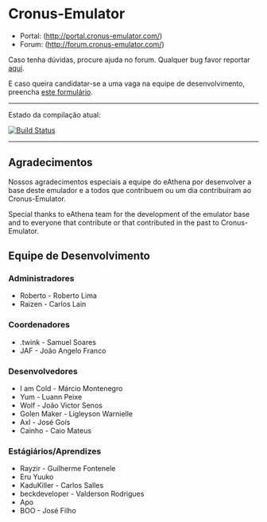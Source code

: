 ﻿Cronus-Emulator
===============

* Portal: (http://portal.cronus-emulator.com/)
* Forum: (http://forum.cronus-emulator.com/)

Caso tenha dúvidas, procure ajuda no forum. Qualquer bug favor reportar [aqui](http://forum.cronus-emulator.com/trackdown).

E caso queira candidatar-se a uma vaga na equipe de desenvolvimento, preencha [este formulário](http://forum.cronus-emulator.com/index.php?app=contato).

--------------
Estado da compilação atual:

[![Build Status](https://travis-ci.org/Cronus-Emulator/Cronus.png?branch=master)](https://travis-ci.org/Cronus-Emulator/Cronus)

--------------

Agradecimentos
--------------
Nossos agradecimentos especiais a equipe do eAthena por desenvolver a base deste emulador e a todos que contribuem ou um dia contribuiram ao Cronus-Emulator.

Special thanks to eAthena team for the development of the emulator base and to everyone that contribute or that contributed in the past to Cronus-Emulator.


Equipe de Desenvolvimento
------
### Administradores
- Roberto	- Roberto Lima
- Raizen	- Carlos Lain

### Coordenadores
- .twink	- Samuel Soares
- JAF		- João Angelo Franco

### Desenvolvedores
- I am Cold	- Márcio Montenegro
- Yum		- Luann Peixe
- Wolf		- João Victor Senos
- Golen Maker	- Ligleyson Warnielle
- Axl		- José Goís
- Cainho	- Caio Mateus
	
### Estágiários/Aprendizes
- Rayzir	- Guilherme Fontenele
- Eru Yuuko
- KaduKiller	- Carlos Salles
- beckdeveloper - Valderson Rodrigues
- Apo
- BOO		- José Filho
